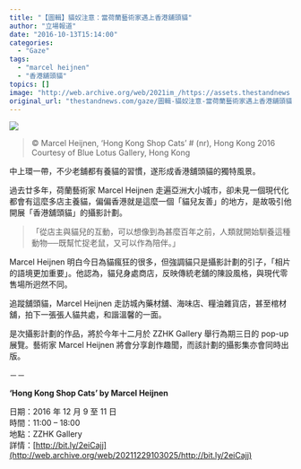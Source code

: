 ```yaml
---
title: "【圖輯】貓奴注意：當荷蘭藝術家遇上香港舖頭貓"
author: "立場報道"
date: "2016-10-13T15:14:00"
categories:
  - "Gaze"
tags:
  - "marcel heijnen"
  - "香港舖頭貓"
topics: []
image: "http://web.archive.org/web/2021im_/https://assets.thestandnews.com/media/photos/gallery/107/M.20Heijnen2C20HK20Shop20Cats202350_QoX5W.jpg"
original_url: "thestandnews.com/gaze/圖輯-貓奴注意-當荷蘭藝術家遇上香港舖頭貓"
---
```

![](http://web.archive.org/web/2021im_/https://assets.thestandnews.com/media/photos/gallery/107/M.20Heijnen2C20HK20Shop20Cats202350_QoX5W.jpg)
> © Marcel Heijnen, ‘Hong Kong Shop Cats’ # (nr), Hong Kong 2016 Courtesy of Blue Lotus Gallery, Hong Kong

中上環一帶，不少老舖都有養貓的習慣，遂形成香港舖頭貓的獨特風景。

過去廿多年，荷蘭藝術家 Marcel Heijnen 走遍亞洲大小城市，卻未見一個現代化都會有這麼多店主養貓，偏偏香港就是這麼一個「貓兒友善」的地方，是故吸引他開展「香港舖頭貓」的攝影計劃。

> 「從店主與貓兒的互動，可以想像到為甚麼百年之前，人類就開始馴養這種動物──既幫忙捉老鼠，又可以作為陪伴。」

Marcel Heijnen 明白今日為貓瘋狂的很多，但強調貓只是攝影計劃的引子，「相片的語境更加重要」。他認為，貓兒身處商店，反映傳統老舖的陳設風格，與現代零售場所迥然不同。

追蹤舖頭貓，Marcel Heijnen 走訪城內藥材舖、海味店、糧油雜貨店，甚至棺材舖，拍下一張張人貓共處，和諧溫馨的一面。

是次攝影計劃的作品，將於今年十二月於 ZZHK Gallery 舉行為期三日的 pop-up 展覽。藝術家 Marcel Heijnen 將會分享創作趣聞，而該計劃的攝影集亦會同時出版。

－－

**‘Hong Kong Shop Cats’ by Marcel Heijnen**

日期：2016 年 12 月 9 至 11 日  
時間：11:00 – 18:00  
地點：ZZHK Gallery  
詳情：[http://bit.ly/2eiCajj](http://web.archive.org/web/20211229103025/http://bit.ly/2eiCajj)